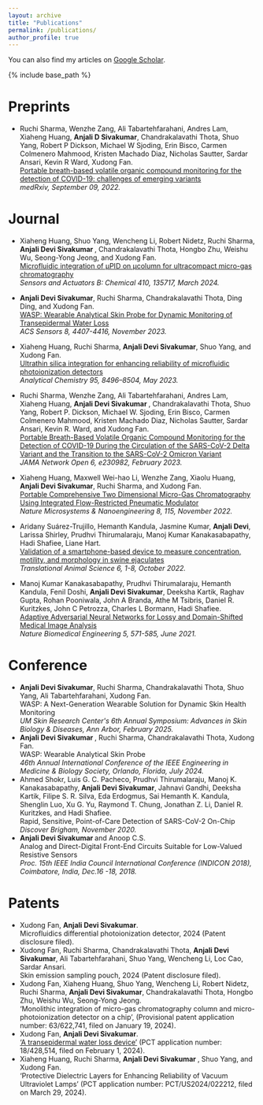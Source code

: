 ```yaml
---
layout: archive
title: "Publications"
permalink: /publications/
author_profile: true
---
```


  You can also find my articles on [Google Scholar](https://scholar.google.com/citations?user=9QutR7MAAAAJ&hl=en).
  
{% include base_path %}

<b>Preprints</b>
======

* Ruchi Sharma, Wenzhe Zang, Ali Tabartehfarahani, Andres Lam, Xiaheng Huang, <b> Anjali D Sivakumar</b>, Chandrakalavathi Thota, Shuo Yang, Robert P Dickson, Michael W Sjoding, Erin Bisco, Carmen Colmenero Mahmood, Kristen Machado Diaz, Nicholas Sautter, Sardar Ansari, Kevin R Ward, Xudong Fan. <br> [Portable breath-based volatile organic compound monitoring for the detection of COVID-19: challenges of emerging variants](https://doi.org/10.1101/2022.09.06.22279649)<br><em>medRxiv, September 09, 2022.</em>

<b>Journal</b>
======

*	Xiaheng Huang, Shuo Yang, Wencheng Li, Robert Nidetz, Ruchi Sharma, <b> Anjali Devi Sivakumar </b>, Chandrakalavathi Thota, Hongbo Zhu, Weishu Wu, Seong-Yong Jeong, and Xudong Fan. <br> [Microfluidic integration of μPID on μcolumn for ultracompact micro-gas chromatography](https://doi.org/10.1016/j.snb.2024.135717) <br><em> Sensors and Actuators B: Chemical 410, 135717, March 2024. </em>

* <b>Anjali Devi Sivakumar</b>, Ruchi Sharma, Chandrakalavathi Thota, Ding Ding, and Xudong Fan. <br> [WASP: Wearable Analytical Skin Probe for Dynamic Monitoring of Transepidermal Water Loss](https://doi.org/10.1021/acssensors.3c01936) <br><em> ACS Sensors 8, 4407-4416, November 2023. </em>

* Xiaheng Huang, Ruchi Sharma, <b>Anjali Devi Sivakumar</b>, Shuo Yang, and Xudong Fan. <br> [Ultrathin silica integration for enhancing reliability of microfluidic photoionization detectors](https://doi.org/10.1021/acs.analchem.3c00354)<br><em> Analytical Chemistry 95, 8496–8504, May 2023.</em>

* Ruchi Sharma, Wenzhe Zang, Ali Tabartehfarahani, Andres Lam, Xiaheng Huang, <b> Anjali Devi Sivakumar </b>, Chandrakalavathi Thota, Shuo Yang, Robert P. Dickson, Michael W. Sjoding, Erin Bisco, Carmen Colmenero Mahmood, Kristen Machado Diaz, Nicholas Sautter, Sardar Ansari, Kevin R. Ward, and Xudong Fan. <br>[Portable Breath-Based Volatile Organic Compound Monitoring for the Detection of COVID-19 During the Circulation of the SARS-CoV-2 Delta Variant and the Transition to the SARS-CoV-2 Omicron Variant](10.1001/jamanetworkopen.2023.0982)<br><em> JAMA Network Open 6, e230982, February 2023.</em>

* Xiaheng Huang, Maxwell Wei-hao Li, Wenzhe Zang, Xiaolu Huang, <b>Anjali Devi Sivakumar</b>, Ruchi Sharma, and Xudong Fan. <br>[Portable Comprehensive Two Dimensional Micro-Gas Chromatography Using Integrated Flow-Restricted Pneumatic Modulator](https://doi.org/10.1038/s41378-022-00452-5) <br><em>Nature Microsystems & Nanoengineering 8, 115, November 2022.</em>

* Aridany Suárez-Trujillo, Hemanth Kandula, Jasmine Kumar, <b>Anjali Devi</b>, Larissa Shirley, Prudhvi Thirumalaraju, Manoj Kumar Kanakasabapathy, Hadi Shafiee, Liane Hart. <br>[Validation of a smartphone-based device to measure concentration, motility, and morphology in swine ejaculates](https://doi.org/10.1093/tas/txac119) <br><em> Translational Animal Science 6, 1-8, October 2022.</em>

* Manoj Kumar Kanakasabapathy, Prudhvi Thirumalaraju, Hemanth Kandula, Fenil Doshi, <b>Anjali Devi Sivakumar</b>, Deeksha Kartik, Raghav Gupta, Rohan Pooniwala, John A Branda, Athe M Tsibris, Daniel R. Kuritzkes, John C Petrozza, Charles L Bormann, Hadi Shafiee. <br>[Adaptive Adversarial Neural Networks for Lossy and Domain-Shifted Medical Image Analysis](https://doi.org/10.1038/s41551-021-00733-w) <br><em> Nature Biomedical Engineering 5, 571-585, June 2021. </em>
  
<b>Conference</b>
======

* <b>Anjali Devi Sivakumar</b>, Ruchi Sharma, Chandrakalavathi Thota, Shuo Yang, Ali Tabartehfarahani, Xudong Fan. <br> WASP: A Next-Generation Wearable Solution for Dynamic Skin Health Monitoring <br><em>UM Skin Research Center's 6th Annual Symposium: Advances in Skin Biology & Diseases, Ann Arbor, February 2025. </em>
* <b> Anjali Devi Sivakumar </b>, Ruchi Sharma, Chandrakalavathi Thota, Xudong Fan. <br> WASP: Wearable Analytical Skin Probe <br><em> 46th Annual International Conference of the IEEE Engineering in Medicine & Biology Society, Orlando, Florida, July 2024.</em>
*	Ahmed Shokr, Luis G. C. Pacheco, Prudhvi Thirumalaraju, Manoj K. Kanakasabapathy,<b> Anjali Devi Sivakumar</b>, Jahnavi Gandhi, Deeksha Kartik, Filipe S. R. Silva, Eda Erdogmus, Sai Hemanth K. Kandula, Shenglin Luo, Xu G. Yu, Raymond T. Chung, Jonathan Z. Li, Daniel R. Kuritzkes, and Hadi Shafiee. <br> Rapid, Sensitive, Point-of-Care Detection of SARS-CoV-2 On-Chip<br><em> Discover Brigham, November 2020.</em>
* <b>Anjali Devi Sivakumar </b> and Anoop C.S. <br> Analog and Direct-Digital Front-End Circuits Suitable for Low-Valued Resistive Sensors <br><em> Proc. 15th IEEE India Council International Conference (INDICON 2018), Coimbatore, India, Dec.16 -18, 2018. </em>

<b>Patents</b>
======
* Xudong Fan, <b> Anjali Devi Sivakumar</b>. <br> Microfluidics differential photoionization detector, 2024 (Patent disclosure filed).
* Xudong Fan, Ruchi Sharma, Chandrakalavathi Thota, <b> Anjali Devi Sivakumar</b>, Ali Tabartehfarahani, Shuo Yang, Wencheng Li, Loc Cao, Sardar Ansari.<br> Skin emission sampling pouch, 2024 (Patent disclosure filed).
* Xudong Fan, Xiaheng Huang, Shuo Yang, Wencheng Li, Robert Nidetz, Ruchi Sharma, <b>Anjali Devi Sivakumar</b>, Chandrakalavathi Thota, Hongbo Zhu, Weishu Wu, Seong-Yong Jeong. <br> ‘Monolithic integration of micro-gas chromatography column and micro-photoionization detector on a chip’, (Provisional patent application number:  63/622,741,  filed on January 19, 2024).
* Xudong Fan, <b> Anjali Devi Sivakumar</b>. <br> [‘A transepidermal water loss device’](https://patents.google.com/patent/US20240252099A1/en) (PCT application number: 18/428,514, filed on February 1, 2024).
* Xiaheng Huang, Ruchi Sharma, <b> Anjali Devi Sivakumar </b>, Shuo Yang, and Xudong Fan. <br>‘Protective Dielectric Layers for Enhancing Reliability of Vacuum Ultraviolet Lamps’ (PCT application number: PCT/US2024/022212, filed on March 29, 2024). 
